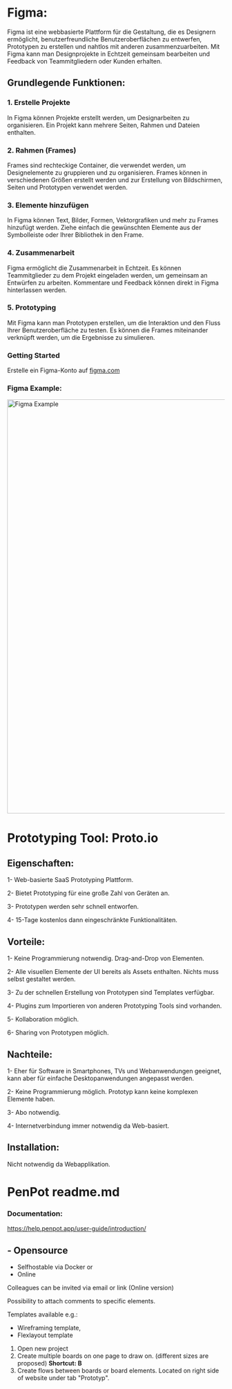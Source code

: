 # Figma:

Figma ist eine webbasierte Plattform für die Gestaltung, die es Designern ermöglicht, benutzerfreundliche Benutzeroberflächen zu entwerfen, Prototypen zu erstellen und nahtlos mit anderen zusammenzuarbeiten. Mit Figma kann man Designprojekte in Echtzeit gemeinsam bearbeiten und Feedback von Teammitgliedern oder Kunden erhalten.

## Grundlegende Funktionen: 

### 1. Erstelle Projekte
   
In Figma können Projekte erstellt werden, um Designarbeiten zu organisieren. Ein Projekt kann mehrere Seiten, Rahmen und Dateien enthalten.

### 2. Rahmen (Frames)
   
Frames sind rechteckige Container, die verwendet werden, um Designelemente zu gruppieren und zu organisieren. Frames  können in verschiedenen Größen erstellt werden und zur Erstellung von Bildschirmen, Seiten und Prototypen verwendet werden. 

### 3. Elemente hinzufügen

In Figma können Text, Bilder, Formen, Vektorgrafiken und mehr zu Frames hinzufügt werden. Ziehe einfach die gewünschten Elemente aus der Symbolleiste oder Ihrer Bibliothek in den Frame.

### 4. Zusammenarbeit

Figma ermöglicht die Zusammenarbeit in Echtzeit. Es können Teammitglieder zu dem Projekt eingeladen werden, um gemeinsam an Entwürfen zu arbeiten. Kommentare und Feedback können direkt in Figma hinterlassen werden.

### 5. Prototyping

Mit Figma kann man Prototypen erstellen, um die Interaktion und den Fluss Ihrer Benutzeroberfläche zu testen. Es können die Frames miteinander verknüpft werden, um die Ergebnisse zu simulieren.

### Getting Started
Erstelle ein Figma-Konto auf [figma.com](figma.com)

### Figma Example:

<img width="959" alt="Figma Example" src="https://github.com/MarkusLi1996/newtest/assets/147155126/04cc567d-51af-4fb6-a85d-6910957fe384">




# Prototyping Tool: Proto.io
## Eigenschaften: 
1-	Web-basierte SaaS Prototyping Plattform.

2-	Bietet Prototyping für eine große Zahl von Geräten an.

3-	Prototypen werden sehr schnell entworfen.

4-	15-Tage kostenlos dann eingeschränkte Funktionalitäten.

## Vorteile:
1-	Keine Programmierung notwendig. Drag-and-Drop von Elementen.

2-	Alle visuellen Elemente der UI bereits als Assets enthalten. Nichts muss selbst gestaltet werden.

3-	Zu der schnellen Erstellung von Prototypen sind Templates verfügbar.

4-	Plugins zum Importieren von anderen Prototyping Tools sind vorhanden.

5-	Kollaboration möglich.

6-	Sharing von Prototypen möglich.

## Nachteile:
1-	Eher für Software in Smartphones, TVs und Webanwendungen geeignet, kann aber für einfache Desktopanwendungen angepasst werden.

2-	Keine Programmierung möglich. Prototyp kann keine komplexen Elemente haben.

3-	Abo notwendig.

4-	Internetverbindung immer notwendig da Web-basiert.

## Installation:
Nicht notwendig da Webapplikation.

# PenPot readme.md

### Documentation:
https://help.penpot.app/user-guide/introduction/

## - Opensource

* Selfhostable via Docker
or 
* Online

Colleagues can be invited via email or link (Online version)

Possibility to attach comments to specific elements.

Templates available e.g.:
* Wireframing template, 
* Flexlayout  template

1. Open new project
1. Create multiple boards on one page to draw on. (different sizes are proposed) **Shortcut: B**
1. Create flows between boards or board elements. Located on right side of website under tab "Prototyp". 

